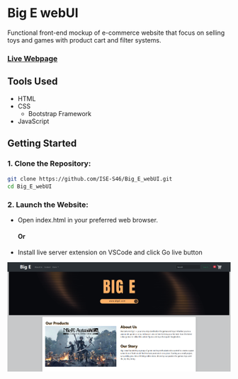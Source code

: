 # Big E webUI
Functional front-end mockup of e-commerce website that focus on selling toys and games with product cart and filter systems.

### [Live Webpage](https://ise-s46.github.io/Big_E_webUI/)

## Tools Used

  - HTML
  - CSS
    - Bootstrap Framework
  - JavaScript

## Getting Started

### 1. **Clone the Repository**:

   ```bash
   git clone https://github.com/ISE-S46/Big_E_webUI.git
   cd Big_E_webUI
   ```
### 2. **Launch the Website**:
- Open index.html in your preferred web browser.
    #### Or
- Install live server extension on VSCode and click Go live button

![BigE](images/BigE.png)